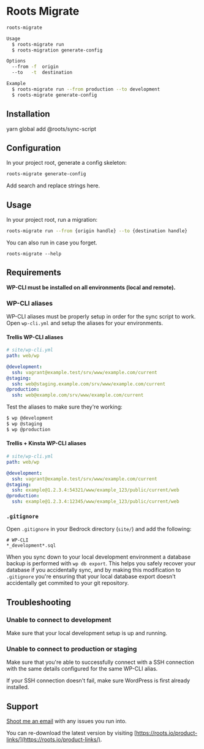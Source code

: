 # Roots Migrate

```sh
roots-migrate

Usage
  $ roots-migrate run
  $ roots-migration generate-config

Options
  --from -f  origin
  --to   -t  destination

Example
  $ roots-migrate run --from production --to development
  $ roots-migrate generate-config
```

## Installation

yarn global add @roots/sync-script

## Configuration

In your project root, generate a config skeleton:

```sh
roots-migrate generate-config
```

Add search and replace strings here.

## Usage

In your project root, run a migration:

```sh
roots-migrate run --from {origin handle} --to {destination handle}
```

You can also run in case you forget.

```
roots-migrate --help
```

## Requirements

**WP-CLI must be installed on all environments (local and remote).**

### WP-CLI aliases

WP-CLI aliases must be properly setup in order for the sync script to work. Open `wp-cli.yml` and setup the aliases for your environments.

#### Trellis WP-CLI aliases

```yml
# site/wp-cli.yml
path: web/wp

@development:
  ssh: vagrant@example.test/srv/www/example.com/current
@staging:
  ssh: web@staging.example.com/srv/www/example.com/current
@production:
  ssh: web@example.com/srv/www/example.com/current
```

Test the aliases to make sure they're working:

```sh
$ wp @development
$ wp @staging
$ wp @production
```

#### Trellis + Kinsta WP-CLI aliases

```yml
# site/wp-cli.yml
path: web/wp

@development:
  ssh: vagrant@example.test/srv/www/example.com/current
@staging:
  ssh: example@1.2.3.4:54321/www/example_123/public/current/web
@production:
  ssh: example@1.2.3.4:12345/www/example_123/public/current/web
```

### `.gitignore`

Open `.gitignore` in your Bedrock directory (`site/`) and add the following:

```
# WP-CLI
*_development*.sql
```

When you sync down to your local development environment a database backup is performed with `wp db export`. This helps you safely recover your database if you accidentally sync, and by making this modification to `.gitignore` you're ensuring that your local database export doesn't accidentally get commited to your git repository.

## Troubleshooting

### Unable to connect to development

Make sure that your local development setup is up and running.

### Unable to connect to production or staging

Make sure that you're able to successfully connect with a SSH connection with the same details configured for the same WP-CLI alias.

If your SSH connection doesn't fail, make sure WordPress is first already installed.

## Support

[Shoot me an email](mailto:ben@roots.io) with any issues you run into.

You can re-download the latest version by visiting [https://roots.io/product-links/](https://roots.io/product-links/).
